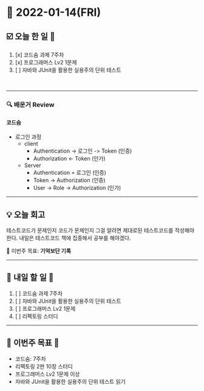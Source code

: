 # 📆 2022-01-14(FRI)
## ☑️ 오늘 한 일 📑
1. [x] 코드숨 과제 7주차
2. [x] 프로그래머스 Lv2 1문제 
3. [ ] 자바와 JUnit을 활용한 실용주의 단위 테스트
<br>

***

### 🔍️ 배운거 Review
#### 코드숨 
- 로그인 과정 
  - client
    - Authentication -> 로그인 -> Token (인증)
    - Authorization <- Token (인가)
  - Server
    - Authentication = 로그인 (인증)
    - Token -> Authorization (인증)
    - User -> Role -> Authorization (인가)

***

## 💡  오늘  회고 

테스트코드가 문제인지 코드가 문제인지 그걸 알려면 제대로된 테스트코드를 작성해야한다. 
내일은 테스트코드 책에 집중해서 공부를 해야겠다. 

🎯 이번주 목표: **기억보단 기록** 

***

## 🎯 내일 할 일 🎯
1. [ ] 코드숨 과제 7주차
2. [ ] 자바와 JUnit을 활용한 실용주의 단위 테스트
3. [ ] 프로그래머스 Lv2 1문제 
4. [ ] 리펙토링 스터디 

***

## 🏁 이번주 목표 🏁
- 코드숨: 7주차
- 리펙토링 2판 10장 스터디
- 프로그래머스 Lv2 1문제 이상
- 자바와 JUnit을 활용한 실용주의 단위 테스트 읽기 
 
